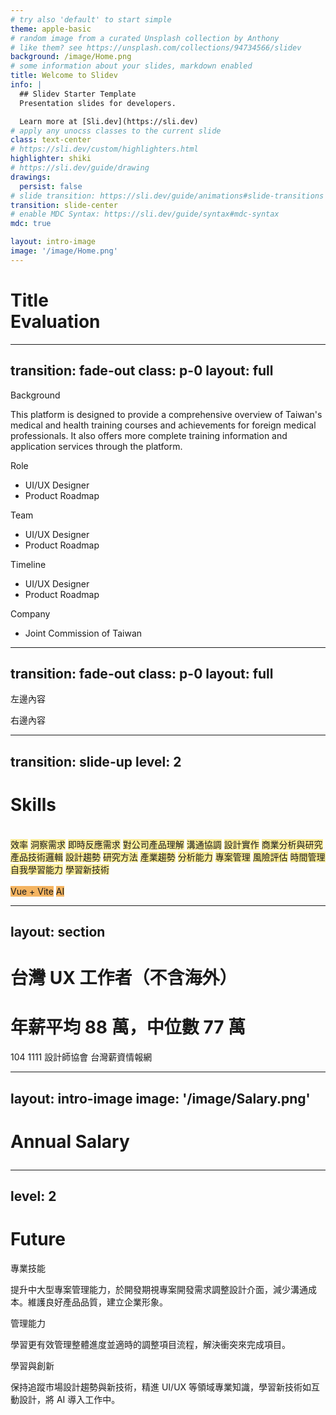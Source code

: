 ```yaml
---
# try also 'default' to start simple
theme: apple-basic 
# random image from a curated Unsplash collection by Anthony
# like them? see https://unsplash.com/collections/94734566/slidev
background: /image/Home.png
# some information about your slides, markdown enabled
title: Welcome to Slidev
info: |
  ## Slidev Starter Template
  Presentation slides for developers.

  Learn more at [Sli.dev](https://sli.dev)
# apply any unocss classes to the current slide
class: text-center
# https://sli.dev/custom/highlighters.html
highlighter: shiki
# https://sli.dev/guide/drawing
drawings:
  persist: false
# slide transition: https://sli.dev/guide/animations#slide-transitions
transition: slide-center
# enable MDC Syntax: https://sli.dev/guide/syntax#mdc-syntax
mdc: true

layout: intro-image
image: '/image/Home.png'
---
```


<div class="absolute bottom-10 text-black text-left left-10">
  <h1>Title<br>Evaluation</h1>
</div>

---
transition: fade-out
class: p-0
layout: full
---

<div class="flex flex-col justify-between h-full p-14">  <!-- 設定網格容器高度填滿 -->
  <div class="space-y-2">
    <p class="text-2xl font-black">Background</p>
    <p class="text-base">
      This platform is designed to provide a comprehensive overview of Taiwan's medical and health training courses and achievements for foreign medical professionals. It also offers more complete training information and application services through the platform.
    </p>
  </div>
  <div class="grid grid-cols-4">
    <div class="space-y-2">
      <p class="text-2xl font-black">Role</p>
      <ul class="text-base ">
        <li>UI/UX Designer</li>
        <li>Product Roadmap</li>
      </ul>
    </div>
    <div class="space-y-2">
      <p class="text-2xl font-black">Team</p>
      <ul class="text-base ">
        <li>UI/UX Designer</li>
        <li>Product Roadmap</li>
      </ul>
    </div>
    <div class="space-y-2">
      <p class="text-2xl font-black">Timeline</p>
      <ul class="text-base ">
        <li>UI/UX Designer</li>
        <li>Product Roadmap</li>
      </ul>
    </div>
    <div class="space-y-2">
      <p class="text-2xl font-black">Company</p>
      <ul class="text-base ">
        <li>Joint Commission of Taiwan</li>
      </ul>
    </div>
  </div>
</div>

---
transition: fade-out
class: p-0
layout: full
---

<div class="grid grid-cols-4 gap-4 h-full">  <!-- 設定網格容器高度填滿 -->
  <div class="col-span-1 bg-red-200 h-full">  <!-- 左邊 1/4，並設定高度填滿 -->
    <!-- 左邊內容 -->
    <p>左邊內容</p>
  </div>
  <div class="col-span-3 h-full">  <!-- 右邊 3/4，並設定高度填滿 -->
    <!-- 右邊內容 -->
    <p>右邊內容</p>
  </div>
</div>

---
transition: slide-up
level: 2
---

# Skills
<br>
<div class="flex gap-4 flex-wrap">
  <span class="px-3 py-2 rounded" style="background-color: #FDED98">效率</span>
  <span class="px-3 py-2 rounded" style="background-color: #FDED98">洞察需求</span>
  <span class="px-3 py-2 rounded" style="background-color: #FDED98">即時反應需求</span>
  <span class="px-3 py-2 rounded" style="background-color: #FDED98">對公司產品理解</span>
  <span class="px-3 py-2 rounded" style="background-color: #FDED98">溝通協調</span>
  <span class="px-3 py-2 rounded" style="background-color: #FDED98">設計實作</span>
  <span class="px-3 py-2 rounded" style="background-color: #FDED98">商業分析與研究</span>
  <span class="px-3 py-2 rounded" style="background-color: #FDED98">產品技術邏輯</span>
  <span class="px-3 py-2 rounded" style="background-color: #FDED98">設計趨勢</span>
  <span class="px-3 py-2 rounded" style="background-color: #FDED98">研究方法</span>
  <span class="px-3 py-2 rounded" style="background-color: #FDED98">產業趨勢</span>
  <span class="px-3 py-2 rounded" style="background-color: #FDED98">分析能力</span>
  <span class="px-3 py-2 rounded" style="background-color: #FDED98">專案管理</span>
  <span class="px-3 py-2 rounded" style="background-color: #FDED98">風險評估</span>
  <span class="px-3 py-2 rounded" style="background-color: #FDED98">時間管理</span>
  <span class="px-3 py-2 rounded" style="background-color: #FDED98">自我學習能力</span>
  <span class="px-3 py-2 rounded" style="background-color: #FDED98">學習新技術</span>
</div>
<br>
<div class="flex gap-4 flex-wrap">
  <span class="px-3 py-2 rounded" style="background-color: #F4B461">Vue + Vite</span>
  <span class="px-3 py-2 rounded" style="background-color: #F4B461">AI</span>
</div>

---
layout: section
---

<div class="w-fit">
  <h1>台灣 UX 工作者<span class="text-sm">（不含海外）</span></h1>
  <h1 class="border-b-8 border-[#F4B461]">年薪平均 <span class="font-semibold text-[#F4B461]">88 萬</span>，中位數 <span class="font-semibold text-[#F4B461]">77 萬</span></h1>
  <div class="space-x-4 pt-2">
    <span class="px-3 py-2 border-3 rounded-lg border-[#F4B461]">104</span>
    <span class="px-3 py-2 border-3 rounded-lg border-[#F4B461]">1111</span>
    <span class="px-3 py-2 border-3 rounded-lg border-[#F4B461]">設計師協會</span>
    <span class="px-3 py-2 border-3 rounded-lg border-[#F4B461]">台灣薪資情報網</span>
  </div>
</div>

---
layout: intro-image
image: '/image/Salary.png'
---

# <p class="absolute top-8 text-black text-left left-8 text-4xl">Annual Salary</p>

---
level: 2
---

# Future

<div class="space-y-4">
  <div class="bg-[#FDED98] px-4 py-1 border-l-12 border-[#F4B461] rounded-lg">
    <p class="text-xl font-semibold">專業技能</p>
    <p class="text-md">
      提升中大型專案管理能力，於開發期視專案開發需求調整設計介面，減少溝通成本。維護良好產品品質，建立企業形象。
    </p>
  </div>
  <div class="bg-[#FDED98] px-4 py-1 border-l-12 border-[#F4B461] rounded-lg">
    <p class="text-xl font-semibold">管理能力</p>
    <p>
      學習更有效管理整體進度並適時的調整項目流程，解決衝突來完成項目。
    </p>
  </div>
  <div class="bg-[#FDED98] px-4 py-1 border-l-12 border-[#F4B461] rounded-lg">
    <p class="text-xl font-semibold">學習與創新</p>
    <p>
      保持追蹤市場設計趨勢與新技術，精進 UI/UX 等領域專業知識，學習新技術如互動設計，將 AI 導入工作中。
    </p>
  </div>
</div>